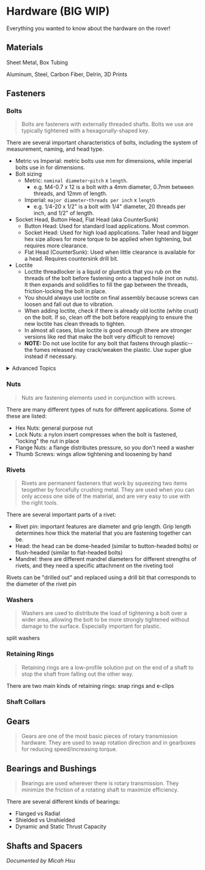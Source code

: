 # Hardware (BIG WIP)
Everything you wanted to know about the hardware on the rover!

## Materials
Sheet Metal, Box Tubing

Aluminum, Steel, Carbon Fiber, Delrin, 3D Prints

## Fasteners
### Bolts
> Bolts are fasteners with externally threaded shafts. Bolts we use are typically tightened with a hexagonally-shaped key. 

There are several important characteristics of bolts, including the system of measurement, naming, and head type.
* Metric vs Imperial: metric bolts use mm for dimensions, while imperial bolts use in for dimensions.
* Bolt sizing
    * Metric: `nominal diameter`-`pitch` x `length`.
        * e.g. M4-0.7 x 12 is a bolt with a 4mm diameter, 0.7mm between threads, and 12mm of length.
    * Imperial: `major diameter`-`threads per inch` x `length`
        * e.g. 1/4-20 x 1/2" is a bolt with 1/4" diameter, 20 threads per inch, and 1/2" of length.
* Socket Head, Button Head, Flat Head (aka CounterSunk)
    * Button Head: Used for standard load applications. Most common.
    * Socket Head: Used for high load applications. Taller head and bigger hex size allows for more torque to be applied when tightening, but requires more clearance.
    * Flat Head (CounterSunk): Used when little clearance is available for a head. Requires countersink drill bit.
* Loctite
    * Loctite threadlocker is a liquid or gluestick that you rub on the threads of the bolt before fastening onto a tapped hole (not on nuts). It then expands and solidifies to fill the gap between the threads, friction-locking the bolt in place.
    * You should always use loctite on final assembly because screws can loosen and fall out due to vibration.
    * When adding loctite, check if there is already old loctite (white crust) on the bolt. If so, clean off the bolt before reapplying to ensure the new loctite has clean threads to tighten.
    * In almost all cases, blue loctite is good enough (there are stronger versions like red that make the bolt very difficult to remove)
    * __NOTE:__ Do not use loctite for any bolt that fastens through plastic--the fumes released may crack/weaken the plastic. Use super glue instead if necessary.

<details>
<summary>Advanced Topics</summary>
<ul>
    <li>Coarse threads vs fine threads</li>
    <li>Imperial bolt sizing numbers</li>
    <li>More kinds of bolts</li>
    <li>More loctite!</li>
</ul>
</details>

### Nuts
> Nuts are fastening elements used in conjunction with screws.

There are many different types of nuts for different applications. Some of these are listed:
* Hex Nuts: general purpose nut
* Lock Nuts: a nylon insert compresses when the bolt is fastened, "locking" the nut in place
* Flange Nuts: a flange distributes pressure, so you don't need a washer
* Thumb Screws: wings allow tightening and loosening by hand

### Rivets
> Rivets are permanent fasteners that work by squeezing two items teogether by forcefully crushing metal. They are used when you can only access one side of the material, and are very easy to use with the right tools.

There are several important parts of a rivet:

* Rivet pin: important features are diameter and grip length. Grip length determines how thick the material that you are fastening together can be.
* Head: the head can be dome-headed (similar to button-headed bolts) or flush-headed (similar to flat-headed bolts)
* Mandrel: there are different mandrel diameters for different strengths of rivets, and they need a specific attachment on the riveting tool

Rivets can be "drilled out" and replaced using a drill bit that corresponds to the diameter of the rivet pin

### Washers
> Washers are used to distribute the load of tightening a bolt over a wider area, allowing the bolt to be more strongly tightened without damage to the surface. Especially important for plastic.

split washers

### Retaining Rings
> Retaining rings are a low-profile solution put on the end of a shaft to stop the shaft from falling out the other way.

There are two main kinds of retaining rings: snap rings and e-clips

### Shaft Collars
> 

## Gears
> Gears are one of the most basic pieces of rotary transmission hardware. They are used to swap rotation direction and in gearboxes for reducing speed/increasing torque.

## Bearings and Bushings
> Bearings are used wherever there is rotary transmission. They minimize the friction of a rotating shaft to maximize efficiency.

There are several different kinds of bearings:
* Flanged vs Radial
* Shielded vs Unshielded
* Dynamic and Static Thrust Capacity

## Shafts and Spacers

_Documented by Micah Hsu_